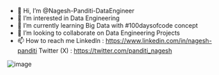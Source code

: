 - 👋 Hi, I’m @Nagesh-Panditi-DataEngineer
- 👀 I’m interested in Data Engineering
- 🌱 I’m currently learning Big Data with #100daysofcode concept
- 💞️ I’m looking to collaborate on Data Engineering Projects
- 📫 How to reach me
  LinkedIn : https://www.linkedin.com/in/nagesh-panditi
  Twitter (X) : https://twitter.com/panditi_nagesh

<!---
Nagesh-Panditi-DataEngineer/Nagesh-Panditi-DataEngineer is a ✨ special ✨ repository because its `README.md` (this file) appears on your GitHub profile.
You can click the Preview link to take a look at your changes.
--->
![image](https://github.com/Nagesh-Panditi-DataEngineer/Nagesh-Panditi-DataEngineer/assets/148000340/dc5e7239-4110-4473-bc8a-13afea6928dd)

